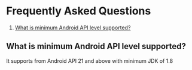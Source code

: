 # Frequently Asked Questions

1. [What is minimum Android API level supported?](#what-is-minimum-android-api-level-supported)

## What is minimum Android API level supported?

It supports from Android API 21 and above with minimum JDK of 1.8
